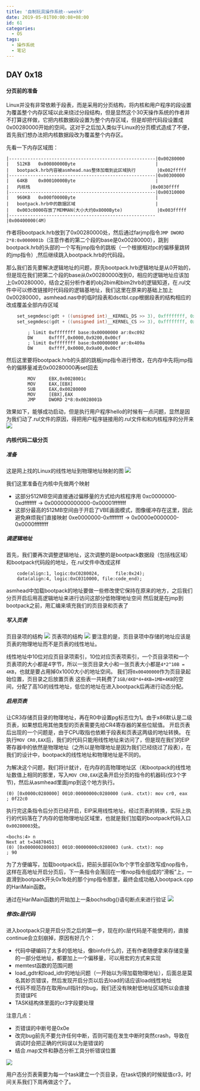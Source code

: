 ```yaml
---
title: '自制玩具操作系统--week9'
date: 2019-05-01T00:00:08+08:00
id: 61
categories:
  - OS
tags:
  - 操作系统
  - 笔记
---
```


## DAY 0x18

#### 分页前的准备

Linux并没有非常依赖于段表，而是采用的分页结构，将内核和用户程序的段设置为覆盖整个内存区域以此来绕过分段结构，但是显然这个30天操作系统的作者并不打算这样做，它把内核数据段设置为整个内存区域，但是却把代码段设置成0x00280000开始的空间。这对于之后加入类似于Linux的分页模式造成了不便，首先我们想办法把内核数据段改为覆盖整个内存区。


先看一下内存区域图：
```
|-------------------------------------------------------|0x00280000
|	512KB	0x00080000Byte								|
|	bootpack.hrb内容被asmhead.nas整体加载到此区域执行		|0x002fffff
|-------------------------------------------------------|0x00300000
|	64KB	0x00010000Byte								|
|	内核栈												|0x0030ffff
|-------------------------------------------------------|0x00310000
|	960KB	0x000f0000Byte								|
|	bootpack.hrb中的数据区域								|
|	0x003c0000存放了MEMMAN(大小大约0x8000Byte)				|0x003fffff
|-------------------------------------------------------|0x00400000(4M)
```
作者将bootpack.hrb放到了0x00280000处，然后通过farjmp指令`JMP DWORD 2*8:0x0000001b`（注意作者的第二个段的base是0x00280000），跳到bootpack.hrb的头部的一个写有jmp指令的跳板（一个根据相对pc的偏移量跳转的jmp指令）,然后继续跳入bootpack.hrb的代码段。

那么我们首先要解决逻辑地址的问题，原先bootpack.hrb逻辑地址是从0开始的，但是现在我们把第二个段的base从0x00280000改到0，相应的逻辑地址应该加上0x00280000，结合之前分析作者的obj2bim和bim2hrb的逻辑知道，在.rul文件中可以修改链接时代码段的逻辑基地址，我们这里在原来的基础上加上0x00280000，asmhead.nas中的临时段表和dsctbl.cpp根据段表的结构相应的改成覆盖全部内存区域
```cpp
	set_segmdesc(gdt + ((unsigned int)__KERNEL_DS >> 3), 0xffffffff, 0x00000000, AR_DATA32_RW);
	set_segmdesc(gdt + ((unsigned int)__KERNEL_CS >> 3), 0xffffffff, 0x00000000, AR_CODE32_ER);
```
```assembly
		; limit 0xffffffff base:0x00000000 ar:0xc092 
		DW		0xffff,0x0000,0x9200,0x00cf
		; limit 0xffffffff base:0x00000000 ar:0x409a
		DW		0xffff,0x0000,0x9a00,0x00cf
```
然后这里要将bootpack.hrb的头部的跳板jmp指令进行修改，在内存中先将jmp指令的偏移量减去0x00280000再set回去
```assembly
		MOV		EBX,0x0028001c
		MOV		EAX,[EBX]
		SUB		EAX,0x00280000
		MOV		[EBX],EAX
		JMP		DWORD 2*8:0x0028001b
```
效果如下，能够成功启动，但是执行用户程序hello的时候有一点问题，显然是因为我们动了.rul文件的原因，得把用户程序链接用的.rul文件和和内核程序的分开来
![](/images/blog/os/17.png)


#### 内核代码二级分页

##### 准备

这是网上找的Linux的线性地址到物理地址映射的图
![](/images/blog/os/16.png)

我们这里准备在内核中先做两个映射
- 这部分512MB空间直接通过偏移量的方式给内核程序用
0xc0000000-0xdfffffff -> 0x000000000000-0x00001fffffff
- 这部分最高的512MB空间由于开启了VBE画面模式，图像缓冲存在这里，因此避免麻烦我们直接映射
0xe0000000-0xffffffff -> 0x0000e0000000-0x0000ffffffff

##### 调逻辑地址
首先，我们要再次调整逻辑地址，这次调整的是bootpack数据段（包括栈区域）和bootpack代码段的地址，在.rul文件中改成这样
```
	code(align:1, logic:0xC0280024,      file:0x24);
	data(align:4, logic:0xC0310000, file:code_end);
```
asmhead中加载bootpack的地址要做一些修改使它保持在原来的地方，之后我们分页开启后用高逻辑地址来进行访问这部分低物理地址空间
然后就是在jmp到bootpack之前，用汇编来填充我们的页目录和页表了

##### 写入页表
页目录项的结构
![](/images/blog/os/15.png)
页表项的结构
![](/images/blog/os/18.png)
要注意的是，页目录项中存储的地址应该是页表的物理地址而不是页表的线性地址。

线性地址中10位对应页目录项索引，10位对应页表项索引，一个页目录项和一个页表项的大小都是4字节，所以一张页目录大小和一张页表大小都是`4*2^10B = 4KB`，也就是要占用掉0x1000大小的地址空间。
我们将`0x00400000`作为页目录起始位置，页目录之后放置页表
这些表一共耗费了`1GB/4KB*4+4KB=1MB+4KB`的空间，分配了高1G的线性地址，低位的地址在进入bootpack后再进行动态分配。

##### 启用页表
让CR3存储页目录的物理地址，再在R0中设置pg标志位为1。由于x86默认是二级页表，如果想启用其他类型的页表需要先给CR4寄存器的某些位赋值。
开启页表后出现的一个问题是，由于CPU取指也依赖于段表和页表这两级的地址转换。
在执行`MOV CR0,EAX`后，我们的代码只能用线性地址来访问了，但是现在我们的EIP寄存器中的依然是物理地址（之所以是物理地址是因为我们已经绕过了段表），在我们的设计中，bootpack的线性地址和物理地址是不同的。

为解决这个问题，我们将计就计，在内存的高物理地址区（和bootpack的线性地址数值上相同的那里，写入`MOV CR0,EAX`这条开启分页的指令的机器码(仅3个字节)，然后从asmhead里面jmp到这个地方执行。
```
(0) [0x0000c0280000] 0010:00000000c0280000 (unk. ctxt): mov cr0, eax              ; 0f22c0
```
执行完这条指令后分页已经开启，EIP采用线性地址，经过页表的转换，实际上执行的代码落在了内存的低物理地址区域里，也就是我们加载的bootpack代码入口`0x00280003`处。
```
<bochs:4> n
Next at t=34870451
(0) [0x000000280003] 0010:00000000c0280003 (unk. ctxt): nop                       ; 90
```
为了方便编写，加载bootpack后，把前头部前0x1b个字节全部改写成nop指令，这样在高地址开启分页后，下一条指令会落回在一堆nop指令组成的“滑板”上，一直滑到bootpack开头0x1b处的那个jmp指令那里，最终会成功舶入bootpack.cpp的HariMain函数。

通过在HariMain函数的开始加上一条bochsdbg()语句断点来进行验证
![](/images/blog/os/19.png)


##### 修改c层代码
进入bootpack只是开启分页之后的第一步，现在的c层代码是不能使用的，直接continue会立刻崩掉，原因有好几个：
- 代码中硬编码了太多的低地址，像binfo什么的，还有作者随便拿来存储变量的一部分低地址，都要加上一个偏移量，可以用宏的方式来实现
- memtest函数的范围问题
- load_gdtr和load_idtr的地址问题（一开始以为得加载物理地址），后面总是莫名其妙页错误，然后发现开启分页以后去load的话应该load线性地址
- 代码不规范存在取用null指针的bug，我们还没有映射低地址区域所以会直接页错误PE
- TASK结构体里面的cr3字段要处理

注意几点：
- 页错误的中断号是0x0e
- 改完bug前先不要允许任何中断，否则可能在发生中断时突然crash，导致在调试时会把正确的代码误以为是错误的
- 结合.map文件和静态分析工具分析错误位置

![](/images/blog/os/20.png)

用户态分页表需要为每一个task建立一个页目录，在task切换的时候赋值cr3，时间关系我们下周再做这个了。

